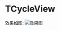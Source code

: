 # TCycleView
效果如图:
![效果图](https://upload-images.jianshu.io/upload_images/2789967-36d2e104729edfd8.gif?imageMogr2/auto-orient/strip)
